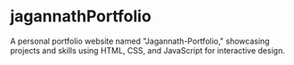 # jagannathPortfolio
A personal portfolio website named "Jagannath-Portfolio," showcasing projects and skills using HTML, CSS, and JavaScript for interactive design.
